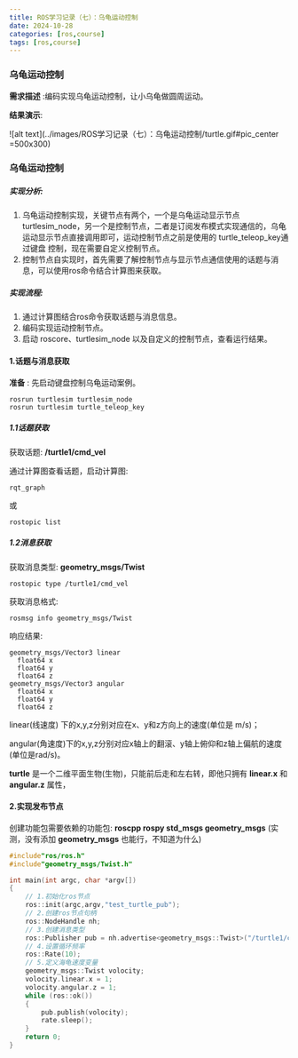 ```yaml
---
title: ROS学习记录（七）：乌龟运动控制
date: 2024-10-28
categories: [ros,course]
tags: [ros,course]
---
```

### 乌龟运动控制

__需求描述__ :编码实现乌龟运动控制，让小乌龟做圆周运动。

__结果演示__:

![alt text](../images/ROS学习记录（七）：乌龟运动控制/turtle.gif#pic_center =500x300)

### 乌龟运动控制

##### 实现分析:

1. 乌龟运动控制实现，关键节点有两个，一个是乌龟运动显示节点 turtlesim_node，另一个是控制节点，二者是订阅发布模式实现通信的，乌龟运动显示节点直接调用即可，运动控制节点之前是使用的 turtle_teleop_key通过键盘 控制，现在需要自定义控制节点。
2. 控制节点自实现时，首先需要了解控制节点与显示节点通信使用的话题与消息，可以使用ros命令结合计算图来获取。

##### 实现流程:

1. 通过计算图结合ros命令获取话题与消息信息。
2. 编码实现运动控制节点。
3. 启动 roscore、turtlesim_node 以及自定义的控制节点，查看运行结果。

#### 1.话题与消息获取
__准备__ : 先启动键盘控制乌龟运动案例。
```
rosrun turtlesim turtlesim_node
rosrun turtlesim turtle_teleop_key
```

##### 1.1话题获取
获取话题: __/turtle1/cmd_vel__

通过计算图查看话题，启动计算图:

```
rqt_graph
```

或
```
rostopic list
```

##### 1.2消息获取
获取消息类型: __geometry_msgs/Twist__
```
rostopic type /turtle1/cmd_vel
```
获取消息格式:
```
rosmsg info geometry_msgs/Twist
```
响应结果:
```
geometry_msgs/Vector3 linear
  float64 x
  float64 y
  float64 z
geometry_msgs/Vector3 angular
  float64 x
  float64 y
  float64 z
```
linear(线速度) 下的x,y,z分别对应在x、y和z方向上的速度(单位是 m/s)；

angular(角速度)下的x,y,z分别对应x轴上的翻滚、y轴上俯仰和z轴上偏航的速度(单位是rad/s)。

__turtle__ 是一个二维平面生物(生物)，只能前后走和左右转，即他只拥有 __linear.x__ 和 __angular.z__ 属性，

#### 2.实现发布节点
创建功能包需要依赖的功能包: __roscpp rospy std_msgs geometry_msgs__ (实测，没有添加 __geometry_msgs__ 也能行，不知道为什么)
```cpp
#include"ros/ros.h"
#include"geometry_msgs/Twist.h"

int main(int argc, char *argv[])
{
    // 1.初始化ros节点
    ros::init(argc,argv,"test_turtle_pub");
    // 2.创建ros节点句柄
    ros::NodeHandle nh;
    // 3.创建消息类型
    ros::Publisher pub = nh.advertise<geometry_msgs::Twist>("/turtle1/cmd_vel",10);
    // 4.设置循环频率
    ros::Rate(10);
    // 5.定义海龟速度变量
    geometry_msgs::Twist volocity;
    volocity.linear.x = 1;
    volocity.angular.z = 1;
    while (ros::ok())
    {
        pub.publish(volocity);
        rate.sleep();
    }
    return 0;
}

```
